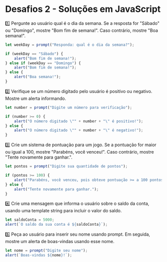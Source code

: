 # Desafios 2 - Soluções em JavaScript

1️⃣ Pergunte ao usuário qual é o dia da semana.
Se a resposta for "Sábado" ou "Domingo", mostre "Bom fim de semana!".
Caso contrário, mostre "Boa semana!".

```javascript
let weekDay = prompt("Responda: qual é o dia da semana?");

if (weekDay == "Sábado") {
    alert("Bom fim de semana!");
} else if (weekDay == "Domingo") {
    alert("Bom fim de semana!");
} else {
    alert("Boa semana!");
}
```

2️⃣ Verifique se um número digitado pelo usuário é positivo ou negativo.
Mostre um alerta informando.

```javascript
let number = prompt("Digite um número para verificação");

if (number >= 0) {
    alert("O número digitado \"" + number + "\" é positivo!");
} else {
    alert("O número digitado \"" + number + "\" é negativo!");
}
```


3️⃣ Crie um sistema de pontuação para um jogo.
Se a pontuação for maior ou igual a 100, mostre "Parabéns, você venceu!".
Caso contrário, mostre "Tente novamente para ganhar.".

```javascript
let pontos = prompt("Digite sua quantidade de pontos");

if (pontos >= 100) {
    alert("Parabéns, você venceu, pois obteve pontuação >= a 100 pontos");
} else {
    alert("Tente novamente para ganhar.");
}
```

4️⃣ Crie uma mensagem que informa o usuário sobre o saldo da conta, usando uma template string para incluir o valor do saldo.

```javascript
let saldoConta = 5000;
alert(`O saldo da sua conta é ${saldoConta}`);
```

5️⃣ Peça ao usuário para inserir seu nome usando prompt.
Em seguida, mostre um alerta de boas-vindas usando esse nome.

```javascript
let nome = prompt("Digite seu nome");
alert(`Boas-vindas ${nome}!`);
```
